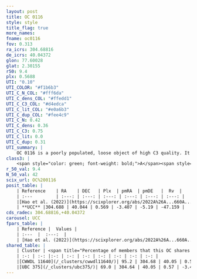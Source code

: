 ```yaml
---
layout: post
title: OC 0116
style: style
title_flag: true
more_names: 
fname: oc0116
fov: 0.313
ra_icrs: 304.68816
de_icrs: 40.04372
glon: 77.60028
glat: 2.30155
r50: 9.4
plx: 0.5688
UTI: "0.10"
UTI_COLOR: "#f1b6b3"
UTI_C_N_COL: "#fff6da"
UTI_C_dens_COL: "#ffedd1"
UTI_C_C3_COL: "#d4edca"
UTI_C_lit_COL: "#e0a6b3"
UTI_C_dup_COL: "#fee4c9"
UTI_C_N: 0.42
UTI_C_dens: 0.36
UTI_C_C3: 0.75
UTI_C_lit: 0.0
UTI_C_dup: 0.31
UTI_summary: |
    OC 0116 is a poorly populated, loose object of high C3 quality. It was recently reported in the literature.<br><br><span style="color: #99180f; font-weight: bold;">Warning: </span>This is possibly a duplicated object, which shares a significant percentage of members with at least one previously reported entry.
class3: |
    <span style="color: green; font-weight: bold;">A</span><span style="color: #FFC300; font-weight: bold;">B</span>
r_50_val: 9.4
N_50_val: 42
scix_url: OC%200116
posit_table: |
    | Reference    | RA    | DEC   | Plx  | pmRA  | pmDE   |  Rv  |
    | :---         | :---: | :---: | :---: | :---: | :---: | :---: |
    |[Hao et al. (2022)](https://scixplorer.org/abs/2022A%26A...660A...4H) | 304.685 | 40.047 | 0.559 | -3.359 | -5.184 | -- |
    | **UCC** |304.688 | 40.044 | 0.569 | -3.407 | -5.19 | -47.159 | 
cds_radec: 304.68816,+40.04372
carousel: UCC
fpars_table: |
    | Reference |  Values |
    | :---  |  :---:  |
    | [Hao et al. (2022)](https://scixplorer.org/abs/2022A%26A...660A...4H) | `AG=2.1, age=6.9, Z=0.028` |
shared_table: |
    | Cluster | <span title="Percentage of members that this OC shares with the ones listed">%</span>   | RA   | DEC   | Plx   | pmRA  | pmDE  | Rv | UTI |
    | :-: | :-: |:-: | :-: | :-: | :-: | :-: | :-: | :-: |
    |[CWWDL 11640](/_clusters/cwwdl11640/)| 95.2 | 304.68 | 40.05 | 0.57 | -3.42 | -5.19 | -41.86 |0.11 |
    |[UBC 375](/_clusters/ubc375/)| 69.0 | 304.64 | 40.05 | 0.57 | -3.46 | -5.21 | 46.38 |0.63 |
---
```

